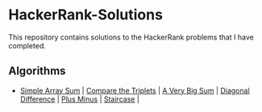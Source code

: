 # HackerRank-Solutions
This repository contains solutions to the HackerRank problems that I have completed.
## Algorithms 
- [Simple Array Sum](simpleArraySum.java)  |  [Compare the Triplets](compareTriplets.java)  |  [A Very Big Sum](aVeryBigSum.java)  |  [Diagonal Difference](diagonalDifference.java)  |  [Plus Minus](.java)  |  [Staircase](.java)  | 
